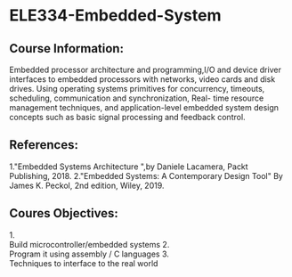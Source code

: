 # ELE334-Embedded-System
## Course Information:
Embedded processor architecture and programming,I/O and device driver interfaces to embedded processors with networks, video cards and disk drives. Using operating systems primitives for concurrency, timeouts, scheduling, communication and synchronization, Real- time resource management techniques, and application-level embedded system design concepts such as basic signal processing and feedback control.

## References:
1."Embedded Systems Architecture ",by Daniele Lacamera, Packt Publishing, 2018.
2."Embedded Systems: A Contemporary Design Tool" By James K. Peckol, 2nd edition, Wiley, 2019.

## Coures Objectives:
1.<br>Build microcontroller/embedded systems
2.<br>Program it using assembly / C languages
3.<br>Techniques to interface to the real world
